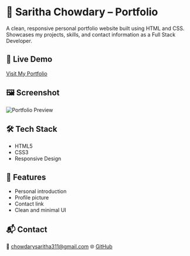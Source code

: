 # 💼 Saritha Chowdary – Portfolio

A clean, responsive personal portfolio website built using HTML and CSS. Showcases my projects, skills, and contact information as a Full Stack Developer.

## 🔗 Live Demo
[Visit My Portfolio](https://splendorous-horse-c5290b.netlify.app)

## 🖼️ Screenshot

![Portfolio Preview](assets/img/profile.jpg)

## 🛠️ Tech Stack
- HTML5
- CSS3
- Responsive Design

## 📁 Features
- Personal introduction
- Profile picture
- Contact link
- Clean and minimal UI

## 📬 Contact
📧 chowdarysaritha311@gmail.com
🌐 [GitHub](https://github.com/Chowdarysaritha311)
